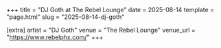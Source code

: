 +++
title = "DJ Goth at The Rebel Lounge"
date = 2025-08-14
template = "page.html"
slug = "2025-08-14-dj-goth"

[extra]
artist = "DJ Goth"
venue = "The Rebel Lounge"
venue_url = "https://www.rebelphx.com/"
+++
